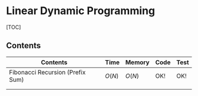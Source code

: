 # Linear Dynamic Programming



[TOC]



## Contents

| Contents                         | Time   | Memory | Code | Test |
| -------------------------------- | ------ | ------ | ---- | ---- |
| Fibonacci Recursion (Prefix Sum) | $O(N)$ | $O(N)$ | OK!  | OK!  |
|                                  |        |        |      |      |
|                                  |        |        |      |      |


